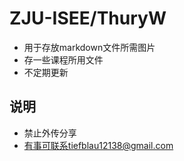 # ZJU-ISEE/ThuryW
* 用于存放markdown文件所需图片
* 存一些课程所用文件
* 不定期更新
## 说明
* 禁止外传分享
* 有事可联系tiefblau12138@gmail.com
